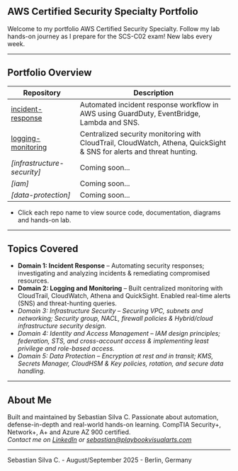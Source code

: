 ## AWS Certified Security Specialty Portfolio

Welcome to my portfolio AWS Certified Security Specialty. Follow my lab hands-on journey as I prepare for the SCS-C02 exam! 
New labs every week.

---

## Portfolio Overview

| Repository                                                                             | Description                                                                                                              |
|----------------------------------------------------------------------------------------|--------------------------------------------------------------------------------------------------------------------------|
| [incident-response](https://github.com/AWS-CSS-Portfolio/incident-response)            | Automated incident response workflow in AWS using GuardDuty, EventBridge, Lambda and SNS.                                |
| [logging-monitoring](https://github.com/AWS-CSS-Portfolio/logging-monitoring)          | Centralized security monitoring with CloudTrail, CloudWatch, Athena, QuickSight & SNS for alerts and threat hunting.     |
| *[infrastructure-security]*                                                            | Coming soon...                                                                                                           |
| *[iam]*                                                                                | Coming soon...                                                                                                           |
| *[data-protection]*                                                                    | Coming soon...                                                                                                           |

* Click each repo name to view source code, documentation, diagrams and hands-on lab.

---

## Topics Covered

- **Domain 1: Incident Response** – Automating security responses; investigating and analyzing incidents & remediating compromised resources.
- **Domain 2: Logging and Monitoring** – Built centralized monitoring with CloudTrail, CloudWatch, Athena and QuickSight. Enabled real-time alerts (SNS) and threat-hunting queries.
- *Domain 3: Infrastructure Security – Securing VPC, subnets and networking; Security group, NACL, firewall policies & Hybrid/cloud infrastructure security design.*
- *Domain 4: Identity and Access Management – IAM design principles; federation, STS, and cross-account access & implementing least privilege and role-based access.*
- *Domain 5: Data Protection – Encryption at rest and in transit; KMS, Secrets Manager, CloudHSM & Key policies, rotation, and secure data handling.*

---

## About Me

Built and maintained by Sebastian Silva C. Passionate about automation, defense-in-depth and real-world hands-on learning. 
CompTIA Security+, Network+, A+ and Azure AZ 900 certified.   
*Contact me on [LinkedIn](https://www.linkedin.com/in/sebastiansilc) or [sebastian@playbookvisualarts.com](mailto:sebastian@playbookvisualarts.com)*

---

Sebastian Silva C. - August/September 2025 - Berlin, Germany

